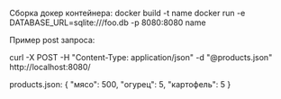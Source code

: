 Сборка докер контейнера:
docker build -t name
docker run  -e DATABASE_URL=sqlite:///foo.db -p 8080:8080  name


Пример post запроса:

curl -X POST -H "Content-Type: application/json" -d "@products.json"  http://localhost:8080/

products.json:
{
  "мясо": 500,
  "огурец": 5,
  "картофель": 5
}